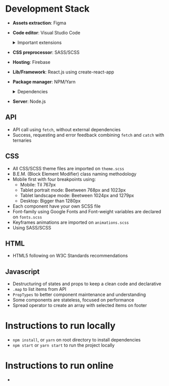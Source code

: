 # Development Stack

- **Assets extraction**: Figma
- **Code editor**: Visual Studio Code
	<details>
	<summary>Important extensions</summary>
	 
	- Auto Rename Tag
	- Auto-Open Markdown Preview
	- Brackt Pair Colorizer
	- VS Code ES7 React/Redux/React-Native/JS snippets
	- ESLint
	- GitLens
	- JavaScript (ES6) code snippets
	- Prettier - Code formatter
	- SCSS formatter
	
	</details>
- **CSS preprocessor**: SASS/SCSS
- **Hosting**: Firebase
- **Lib/Framework**: React.js using create-react-app
- **Package manager**: NPM/Yarn
	<details>
	<summary>Dependencies</summary>
	
	- node-sass

	</details>

- **Server**: Node.js

## API

-  API call using `fetch`, without external dependencies
-  Success, requesting and error feedback combining `fetch` and `catch` with ternaries

## CSS

- All CSS/SCSS theme files are imported on `theme.scss`
- B.E.M. (Block Element Modifier) class naming methodology
- Mobile first with four breakpoints using:
	- Mobile: Til 767px
	- Tablet portrait mode: Beetween 768px and 1023px
	- Tablet landscape mode: Beetween 1024px and 1279px
	- Desktop: Bigger than 1280px
- Each component have your own SCSS file
- Font-family using Google Fonts and Font-weight variables are declared on `fonts.scss` 
- Keyframes animations are imported on `animations.scss`
- Using SASS/SCSS

## HTML

- HTML5 following on W3C Standards recommendations

## Javascript

-  Destructuring of states and props to keep a clean code and declarative
-  `.map` to list items from API
-  `PropTypes` to better component maintenance and understanding
-  Some components are stateless, focused on performance
-  Spread operator to create an array with selected items on footer

# Instructions to run locally

-  `npm install`, or `yarn` on root directory to install dependencies
-  `npm start` or `yarn start` to run the project locally

# Instructions to run online

-
